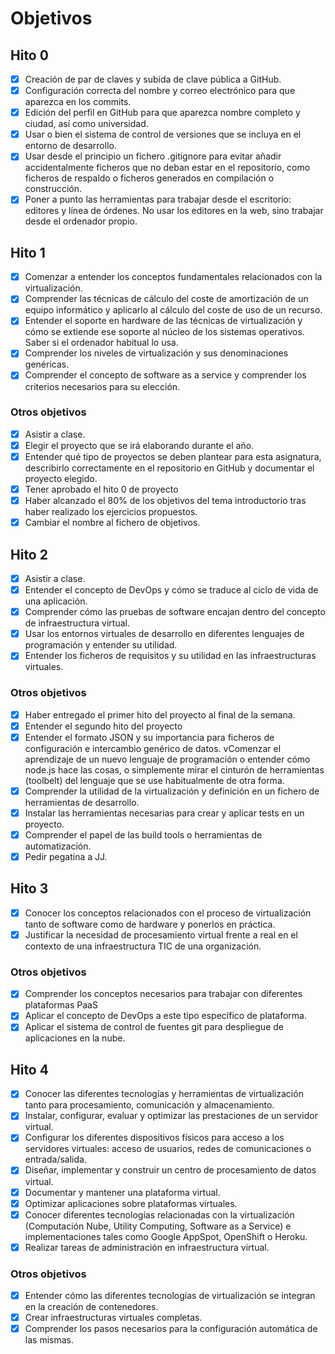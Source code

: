 # Objetivos
## Hito 0
* [x] Creación de par de claves y subida de clave pública a GitHub.
* [x] Configuración correcta del nombre y correo electrónico para que aparezca en los commits.
* [x] Edición del perfil en GitHub para que aparezca nombre completo y ciudad, así como universidad.
* [x] Usar o bien el sistema de control de versiones que se incluya en el entorno de desarrollo.
* [x] Usar desde el principio un fichero .gitignore para evitar añadir accidentalmente ficheros que no deban estar en el repositorio, como ficheros de respaldo o ficheros generados en compilación o construcción.
* [x] Poner a punto las herramientas para trabajar desde el escritorio: editores y línea de órdenes. No usar los editores en la web, sino trabajar desde el ordenador propio.  

## Hito 1
* [x] Comenzar a entender los conceptos fundamentales relacionados con la virtualización.
* [x] Comprender las técnicas de cálculo del coste de amortización de un equipo informático y aplicarlo al cálculo del coste de uso de un recurso.
* [x] Entender el soporte en hardware de las técnicas de virtualización y cómo se extiende ese soporte al núcleo de los sistemas operativos. Saber si el ordenador habitual lo usa.
* [x]  Comprender los niveles de virtualización y sus denominaciones genéricas.
* [x]  Comprender el concepto de software as a service y comprender los criterios necesarios para su elección.

### Otros objetivos
* [x] Asistir a clase.
* [x] Elegir el proyecto que se irá elaborando durante el año.
* [x] Entender qué tipo de proyectos se deben plantear para esta asignatura, describirlo correctamente en el repositorio en GitHub y documentar el proyecto elegido.
* [x] Tener aprobado el hito 0 de proyecto
* [x] Haber alcanzado el 80% de los objetivos del tema introductorio tras haber realizado los ejercicios propuestos.
* [x] Cambiar el nombre al fichero de objetivos.

## Hito 2
* [x] Asistir a clase.
* [x] Entender el concepto de DevOps y cómo se traduce al ciclo de vida de una aplicación.
* [x] Comprender cómo las pruebas de software encajan dentro del concepto de infraestructura virtual.
* [x] Usar los entornos virtuales de desarrollo en diferentes lenguajes de programación y entender su utilidad.
* [x] Entender los ficheros de requisitos y su utilidad en las infraestructuras virtuales.

### Otros objetivos
* [x] Haber entregado el primer hito del proyecto al final de la semana.
* [x] Entender el segundo hito del proyecto
* [x] Entender el formato JSON y su importancia para ficheros de configuración e intercambio genérico de datos.
vComenzar el aprendizaje de un nuevo lenguaje de programación o entender cómo node.js hace las cosas, o simplemente mirar el cinturón de herramientas (toolbelt) del lenguaje que se use habitualmente de otra forma.
* [x] Comprender la utilidad de la virtualización y definición en un fichero de herramientas de desarrollo.
* [x] Instalar las herramientas necesarias para crear y aplicar tests en un proyecto.
* [x] Comprender el papel de las build tools o herramientas de automatización.
* [x] Pedir pegatina a JJ.

## Hito 3

* [x] Conocer los conceptos relacionados con el proceso de virtualización tanto de software como de hardware y ponerlos en práctica.
* [x] Justificar la necesidad de procesamiento virtual frente a real en el contexto de una infraestructura TIC de una organización.

### Otros objetivos

* [x] Comprender los conceptos necesarios para trabajar con diferentes plataformas PaaS
* [x] Aplicar el concepto de DevOps a este tipo específico de plataforma.
* [x] Aplicar el sistema de control de fuentes git para despliegue de aplicaciones en la nube.

## Hito 4

* [x] Conocer las diferentes tecnologías y herramientas de virtualización tanto para procesamiento, comunicación y almacenamiento.
* [x] Instalar, configurar, evaluar y optimizar las prestaciones de un servidor virtual.
* [x] Configurar los diferentes dispositivos físicos para acceso a los servidores virtuales: acceso de usuarios, redes de comunicaciones o entrada/salida.
* [x] Diseñar, implementar y construir un centro de procesamiento de datos virtual.
* [x] Documentar y mantener una plataforma virtual.
* [x] Optimizar aplicaciones sobre plataformas virtuales.
* [x] Conocer diferentes tecnologías relacionadas con la virtualización (Computación Nube, Utility Computing, Software as a Service) e implementaciones tales como Google AppSpot, OpenShift o Heroku.
* [x] Realizar tareas de administración en infraestructura virtual.

### Otros objetivos

* [x] Entender cómo las diferentes tecnologías de virtualización se integran en la creación de contenedores.
* [x] Crear infraestructuras virtuales completas.
* [x] Comprender los pasos necesarios para la configuración automática de las mismas.
